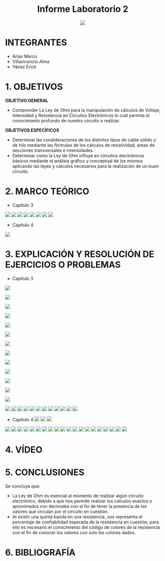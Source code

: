 <div align="center">

# Informe Laboratorio 2

![](https://github.com/erickyanez1/IMAGENES-DEBER-1/blob/main/espe.png) 

</div>

# **INTEGRANTES**

- Arias Marco
- Villavicencio Alina
- Yánez Erick


# **1. OBJETIVOS**

**OBJETIVO GENERAL**
  - Comprender La Ley de Ohm para la manipulación de cálculos de Voltaje, Intensidad y Resistencia en Circuitos Electrónicos lo cual permita el conocimiento profundo de nuestro circuito a realizar.
 
 **OBJETIVOS ESPECÍFICOS**
  - Determinar las condideraciones de los distintos tipos de cable sólido y de hilo mediante las fórmulas de los cálculos de resistividad, áreas de secciones transversales e intensidades.
  - Determinar como la Ley de Ohm influye en circuitos electrónicos básicos mediante el análisis gráfico y conceptual de los mismos aplicando las leyes y cálculos necesarios para la realización de un buen circuito.

# **2. MARCO TEÓRICO**
- Capítulo 3

![](https://github.com/erickyanez1/DEBER2/blob/main/IMAGENES/mapa1_cap3.png)
![](https://github.com/erickyanez1/DEBER2/blob/main/IMAGENES/mapa2_cap3.png)
![](https://github.com/erickyanez1/DEBER2/blob/main/IMAGENES/mapa3_cap3.png)
![](https://github.com/erickyanez1/DEBER2/blob/main/IMAGENES/mapa4_cap3.png)
![](https://github.com/erickyanez1/DEBER2/blob/main/IMAGENES/mapa5_cap3.png)
![](https://github.com/erickyanez1/DEBER2/blob/main/IMAGENES/mapa6_cap3.png)
![](https://github.com/erickyanez1/DEBER2/blob/main/IMAGENES/mapa7_cap3.png)
![](https://github.com/erickyanez1/DEBER2/blob/main/IMAGENES/mapa8_cap3.png)

- Capítulo 4

![](https://github.com/erickyanez1/DEBER2/blob/main/IMAGENES/Mapa1_Cap4.jpg)

# **3. EXPLICACIÓN Y RESOLUCIÓN DE EJERCICIOS O PROBLEMAS**
- Capítulo 3

![](https://github.com/erickyanez1/DEBER2/blob/main/IMAGENES/cap1.PNG)

![](https://github.com/erickyanez1/DEBER2/blob/main/IMAGENES/cap1.1.PNG)

![](https://github.com/erickyanez1/DEBER2/blob/main/IMAGENES/cap1.2.PNG)

![](https://github.com/erickyanez1/DEBER2/blob/main/IMAGENES/cap2.PNG)

![](https://github.com/erickyanez1/DEBER2/blob/main/IMAGENES/cap2.2.PNG)

![](https://github.com/erickyanez1/DEBER2/blob/main/IMAGENES/cap5.PNG)

![](https://github.com/erickyanez1/DEBER2/blob/main/IMAGENES/cap7.PNG)

![](https://github.com/erickyanez1/DEBER2/blob/main/IMAGENES/cap9.PNG)

![](https://github.com/erickyanez1/DEBER2/blob/main/IMAGENES/cap11.PNG)

![](https://github.com/erickyanez1/DEBER2/blob/main/IMAGENES/cap13.PNG)

![](https://github.com/erickyanez1/DEBER2/blob/main/IMAGENES/cap15.PNG)

![](https://github.com/erickyanez1/DEBER2/blob/main/IMAGENES/cap17.PNG)

![](https://github.com/erickyanez1/DEBER2/blob/main/IMAGENES/cap19.PNG)

![](https://github.com/erickyanez1/DEBER2/blob/main/IMAGENES/cap21.PNG)
![](https://github.com/erickyanez1/DEBER2/blob/main/IMAGENES/cap23.PNG)
![](https://github.com/erickyanez1/DEBER2/blob/main/IMAGENES/cap25.PNG)
![](https://github.com/erickyanez1/DEBER2/blob/main/IMAGENES/cap27.PNG)
![](https://github.com/erickyanez1/DEBER2/blob/main/IMAGENES/cap29.PNG)
![](https://github.com/erickyanez1/DEBER2/blob/main/IMAGENES/cap31.PNG)
![](https://github.com/erickyanez1/DEBER2/blob/main/IMAGENES/cap33.PNG)
![](https://github.com/erickyanez1/DEBER2/blob/main/IMAGENES/cap35.PNG)
![](https://github.com/erickyanez1/DEBER2/blob/main/IMAGENES/cap37.PNG)
![](https://github.com/erickyanez1/DEBER2/blob/main/IMAGENES/cap39.PNG)
![](https://github.com/erickyanez1/DEBER2/blob/main/IMAGENES/ej43_cap3.png)
![](https://github.com/erickyanez1/DEBER2/blob/main/IMAGENES/ej45_cap3.png)

- Capítulo 4
![](https://github.com/erickyanez1/DEBER2/blob/main/IMAGENES/ej1_cap4.png)
![](https://github.com/erickyanez1/DEBER2/blob/main/IMAGENES/ej3_cap4.png)
![](https://github.com/erickyanez1/DEBER2/blob/main/IMAGENES/ej5_cap4.png)


![](https://github.com/erickyanez1/DEBER2/blob/main/IMAGENES/ej7_cap4.png)
![](https://github.com/erickyanez1/DEBER2/blob/main/IMAGENES/ej9_cap4.png)
![](https://github.com/erickyanez1/DEBER2/blob/main/IMAGENES/ej11_cap4.png)
![](https://github.com/erickyanez1/DEBER2/blob/main/IMAGENES/ej13_cap4.png)
![](https://github.com/erickyanez1/DEBER2/blob/main/IMAGENES/ej15_cap4.png)
![](https://github.com/erickyanez1/DEBER2/blob/main/IMAGENES/ej17cap4.png)
![](https://github.com/erickyanez1/DEBER2/blob/main/IMAGENES/ej19cap4.png)
![](https://github.com/erickyanez1/DEBER2/blob/main/IMAGENES/ej21_cap4.png)
![](https://github.com/erickyanez1/DEBER2/blob/main/IMAGENES/ej23_cap4.png)
![](https://github.com/erickyanez1/DEBER2/blob/main/IMAGENES/ej25_cap4.png)
![](https://github.com/erickyanez1/DEBER2/blob/main/IMAGENES/ej27_cap4.png)
![](https://github.com/erickyanez1/DEBER2/blob/main/IMAGENES/ej29_cap4.png)
![](https://github.com/erickyanez1/DEBER2/blob/main/IMAGENES/ej31cap4.png)
![](https://github.com/erickyanez1/DEBER2/blob/main/IMAGENES/ej33_cap4.png)
![](https://github.com/erickyanez1/DEBER2/blob/main/IMAGENES/ej35cap4.png)
![](https://github.com/erickyanez1/DEBER2/blob/main/IMAGENES/Cap4_Part1.jpg)
![](https://github.com/erickyanez1/DEBER2/blob/main/IMAGENES/Cap4_Part2.jpg)
![](https://github.com/erickyanez1/DEBER2/blob/main/IMAGENES/Cap4_Part3.jpg)
![](https://github.com/erickyanez1/DEBER2/blob/main/IMAGENES/Cap4_Part4.jpg)
![](https://github.com/erickyanez1/DEBER2/blob/main/IMAGENES/Cap4_Part5.jpg)

# **4. VÍDEO**



# **5. CONCLUSIONES**

Se concluye que:

- La Ley de Ohm es esencial al momento de realizar algún circuito electrónico, debido a que nos permite realizar los cálculos exactos o aproximados con decimales con el fin de tener la presencia de los valores que circulan por el circuito en cuestión.
- Al existir una quinta banda en una resistencia, nos representa el porcentaje de confiabilidad esperada de la resistencia en cuestión, para ello es necesario el conocimiento del código de colores de la resistencia con el fin de conocer los valores con solo los colores dados.


# **6. BIBLIOGRAFÍA**
